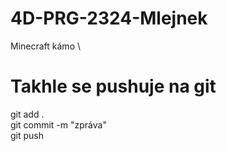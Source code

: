 # 4D-PRG-2324-Mlejnek
Minecraft kámo \

# Takhle se pushuje na git

git add .\
git commit -m "zpráva"\
git push
